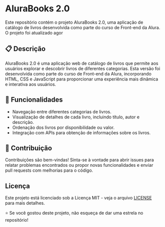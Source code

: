 # AluraBooks 2.0

Este repositório contém o projeto AluraBooks 2.0, uma aplicação de catálogo de livros desenvolvida como parte do curso de Front-end da Alura. O projeto foi atualizado agor

## 📋 Descrição

AluraBooks 2.0 é uma aplicação web de catálogo de livros que permite aos usuários explorar e descobrir livros de diferentes categorias. Esta versão foi desenvolvida como parte do curso de Front-end da Alura, incorporando HTML, CSS e JavaScript para proporcionar uma experiência mais dinâmica e interativa aos usuários.

## 🚀 Funcionalidades

- Navegação entre diferentes categorias de livros.
- Visualização de detalhes de cada livro, incluindo título, autor e descrição.
- Ordenação dos livros por disponibilidade ou valor.
- Integração com APIs para obtenção de informações sobre os livros.


## 🤝 Contribuição

Contribuições são bem-vindas! Sinta-se à vontade para abrir issues para relatar problemas encontrados ou propor novas funcionalidades e enviar pull requests com melhorias para o código.


## Licença

Este projeto está licenciado sob a Licença MIT - veja o arquivo [LICENSE](LICENSE) para mais detalhes.


⭐️ Se você gostou deste projeto, não esqueça de dar uma estrela no repositório!
